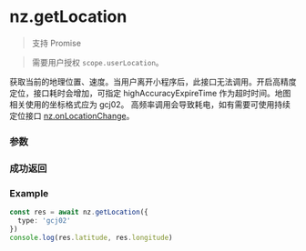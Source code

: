 # nz.getLocation

> <Icon type="success" /> 支持 Promise

> 需要用户授权 `scope.userLocation`。

获取当前的地理位置、速度。当用户离开小程序后，此接口无法调用。开启高精度定位，接口耗时会增加，可指定 highAccuracyExpireTime 作为超时时间。地图相关使用的坐标格式应为 gcj02。 高频率调用会导致耗电，如有需要可使用持续定位接口 [nz.onLocationChange](./onLocationChange)。

### 参数

<Props :data="props" options />

### 成功返回

<Results :data="results" />

### Example

```ts
const res = await nz.getLocation({
  type: 'gcj02'
})
console.log(res.latitude, res.longitude)
```

<script setup>
const props = [
    {
        name: "type", 
        type: "string",
        default: "wgs84",
        required: false, 
        desc: "返回的 gps 坐标系", 
        version: "0.1.0",
        values: [
          { value: "wgs84", desc: "地球坐标" },
          { value: "gcj02", desc: "火星坐标" },
        ]
    },
    {
        name: "altitude", 
        type: "boolean",
        default: "false",
        required: false, 
        desc: "传入 true 会返回高度信息", 
        version: "0.1.0"
    },
    {
        name: "isHighAccuracy", 
        type: "boolean",
        default: "false",
        required: false, 
        desc: "开启高精度定位", 
        version: "0.1.0"
    },
    {
        name: "highAccuracyExpireTime", 
        type: "number",
        default: "",
        required: false, 
        desc: "高精度定位超时时间(ms)，指定时间内返回最高精度，该值3000ms以上高精度定位才有效果", 
        version: "0.1.0",
    },
]

const results = [
  {
    name: 'latitude',
    type: 'number',
    desc: "纬度，范围为 -90~90，负数表示南纬",
    version: '0.1.0',
  },
  {
    name: 'longitude',
    type: 'number',
    desc: "经度，范围为 -180~180，负数表示西经",
    version: '0.1.0',
  },
  {
    name: 'speed',
    type: 'number',
    desc: "速度，单位 m/s",
    version: '0.1.0',
  },
  {
    name: 'accuracy',
    type: 'number',
    desc: "位置的精确度，反应与真实位置之间的接近程度，可以理解成10即与真实位置相差10m，越小越精确",
    version: '0.1.0',
  },
  {
    name: 'altitude',
    type: 'number',
    desc: "高度，单位 m",
    version: '0.1.0',
  },
  {
    name: 'verticalAccuracy',
    type: 'number',
    desc: "垂直精度，单位 m",
    version: '0.1.0',
  },
  {
    name: 'horizontalAccuracy',
    type: 'number',
    desc: "水平精度，单位 m",
    version: '0.1.0',
  },
]
</script>
